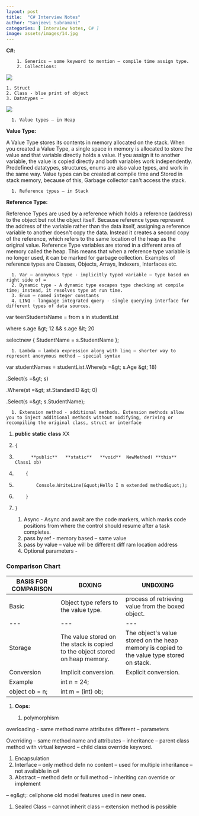 ```yaml
---
layout: post
title:  "C# Interview Notes"
author: "Sanjeevi Subramani"
categories: [ Interview Notes, C# ]
image: assets/images/14.jpg
---
```

**C#:**

        1. Generics – some keyword to mention – compile time assign type.
        2. Collections:

![](RackMultipart20201224-4-qpset7_html_e550c86b39adad5c.png)

    1. Struct
    2. Class - blue print of object
    3. Datatypes –

![](RackMultipart20201224-4-qpset7_html_1767f2a885fdc1d.png)

      1. Value types – in Heap

**Value Type:**

A Value Type stores its contents in memory allocated on the stack. When you created a Value Type, a single space in memory is allocated to store the value and that variable directly holds a value. If you assign it to another variable, the value is copied directly and both variables work independently. Predefined datatypes, structures, enums are also value types, and work in the same way. Value types can be created at compile time and Stored in stack memory, because of this, Garbage collector can&#39;t access the stack.

      1. Reference types – in Stack

**Reference Type:**

Reference Types are used by a reference which holds a reference (address) to the object but not the object itself. Because reference types represent the address of the variable rather than the data itself, assigning a reference variable to another doesn&#39;t copy the data. Instead it creates a second copy of the reference, which refers to the same location of the heap as the original value. Reference Type variables are stored in a different area of memory called the heap. This means that when a reference type variable is no longer used, it can be marked for garbage collection. Examples of reference types are Classes, Objects, Arrays, Indexers, Interfaces etc.

      1. Var – anonymous type - implicitly typed variable – type based on right side of =
      2. Dynamic type - A dynamic type escapes type checking at compile time; instead, it resolves type at run time.
      3. Enum – named integer constants
      4. LINQ - language integrated query - single querying interface for different types of data sources.

var teenStudentsName = from s in studentList

where s.age \&gt; 12 &amp;&amp; s.age \&lt; 20

selectnew { StudentName = s.StudentName };

      1. Lambda – lambda expression along with linq – shorter way to represent anonymous method – special syntax

var studentNames = studentList.Where(s =\&gt; s.Age \&gt; 18)

.Select(s =\&gt; s)

.Where(st =\&gt; st.StandardID \&gt; 0)

.Select(s =\&gt; s.StudentName);

      1. Extension method - additional methods. Extension methods allow you to inject additional methods without modifying, deriving or recompiling the original class, struct or interface

1.   **public**   **static**   **class**  XX
2.     {
3.           **public**   **static**   **void**  NewMethod( **this**  Class1 ob)
4.         {
5.             Console.WriteLine(&quot;Hello I m extended method&quot;);
6.         }
7.     }

      1. Async - Async and await are the code markers, which marks code positions from where the control should resume after a task completes.
      2. pass by ref - memory based – same value
      3. pass by value – value will be different diff ram location address
      4. Optional parameters -

### **Comparison Chart**

| **BASIS FOR COMPARISON** | **BOXING** | **UNBOXING** |
| --- | --- | --- |
| Basic | Object type refers to the value type. | process of retrieving value from the boxed object. |
| --- | --- | --- |
| Storage | The value stored on the stack is copied to the object stored on heap memory. | The object&#39;s value stored on the heap memory is copied to the value type stored on stack. |
| Conversion | Implicit conversion. | Explicit conversion. |
| Example | int n = 24;
 object ob = n; | int m = (int) ob; |

1. **Oops:**

    1. polymorphism

overloading - same method name attributes different – parameters

Overriding – same method name and attributes – inheritance – parent class method with virtual keyword – child class override keyword.

  1. Encapsulation
  2. Interface – only method defn no content – used for multiple inheritance – not available in c#
  3. Abstract – method defn or full method – inheriting can override or implement

– eg\&gt;: cellphone old model features used in new ones.

  1. Sealed Class – cannot inherit class – extension method is possible